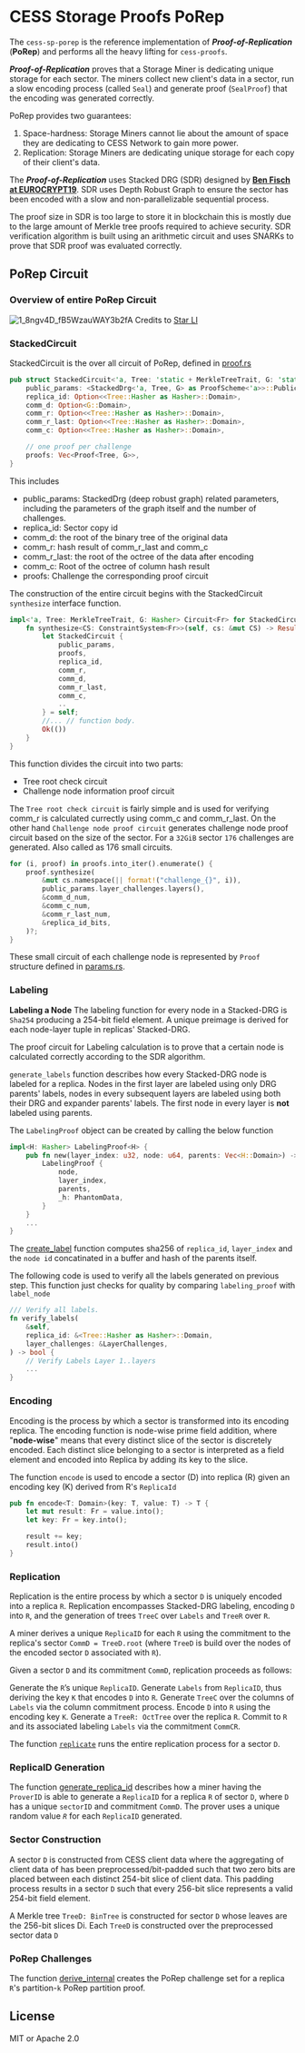 # CESS Storage Proofs PoRep

The `cess-sp-porep` is the reference implementation of _**Proof-of-Replication**_ (**PoRep**) and performs all the heavy lifting for `cess-proofs`.

_**Proof-of-Replication**_ proves that a Storage Miner is dedicating unique storage for each sector. The miners collect new client's data in a sector, run a slow encoding process (called `Seal`) and generate proof (`SealProof`) that the encoding was generated correctly.

PoRep provides two guarantees:

1. Space-hardness: Storage Miners cannot lie about the amount of space they are dedicating to CESS Network to gain more power.
2. Replication: Storage Miners are dedicating unique storage for each copy of their client's data.

The _**Proof-of-Replication**_ uses Stacked DRG (SDR) designed by [**Ben Fisch at EUROCRYPT19**](https://eprint.iacr.org/2018/702.pdf). SDR uses Depth Robust Graph to ensure the sector has been encoded with a slow and non-parallelizable sequential process.

The proof size in SDR is too large to store it in blockchain this is mostly due to the large amount of Merkle tree proofs required to achieve security. SDR verification algorithm is built using an arithmetic circuit and uses SNARKs to prove that SDR proof was evaluated correctly.

## PoRep Circuit

### Overview of entire PoRep Circuit

![1_8ngv4D_fB5WzauWAY3b2fA](https://user-images.githubusercontent.com/15224865/146317251-22961983-8b0f-49d9-8974-6c4a8de15995.png)
Credits to [Star LI](https://starli.medium.com/filecoin-porep-circuit-introduction-43415d97730c)

### StackedCircuit

StackedCircuit is the over all circuit of PoRep, defined in [proof.rs](./src/stacked/circuit/proof.rs#L28)

```rust
pub struct StackedCircuit<'a, Tree: 'static + MerkleTreeTrait, G: 'static + Hasher> {
    public_params: <StackedDrg<'a, Tree, G> as ProofScheme<'a>>::PublicParams,
    replica_id: Option<<Tree::Hasher as Hasher>::Domain>,
    comm_d: Option<G::Domain>,
    comm_r: Option<<Tree::Hasher as Hasher>::Domain>,
    comm_r_last: Option<<Tree::Hasher as Hasher>::Domain>,
    comm_c: Option<<Tree::Hasher as Hasher>::Domain>,

    // one proof per challenge
    proofs: Vec<Proof<Tree, G>>,
}
```

This includes

- public_params: StackedDrg (deep robust graph) related parameters, including the parameters of the graph itself and the number of challenges.
- replica_id: Sector copy id
- comm_d: the root of the binary tree of the original data
- comm_r: hash result of comm_r_last and comm_c
- comm_r_last: the root of the octree of the data after encoding
- comm_c: Root of the octree of column hash result
- proofs: Challenge the corresponding proof circuit

The construction of the entire circuit begins with the StackedCircuit `synthesize` interface function.

```rust
impl<'a, Tree: MerkleTreeTrait, G: Hasher> Circuit<Fr> for StackedCircuit<'a, Tree, G> {
    fn synthesize<CS: ConstraintSystem<Fr>>(self, cs: &mut CS) -> Result<(), SynthesisError> {
        let StackedCircuit {
            public_params,
            proofs,
            replica_id,
            comm_r,
            comm_d,
            comm_r_last,
            comm_c,
            ..
        } = self;
        //... // function body.
        Ok(())
    }
}

```

This function divides the circuit into two parts:

- Tree root check circuit
- Challenge node information proof circuit

The `Tree root check circuit` is fairly simple and is used for verifying comm_r is calculated currectly using comm_c and comm_r_last.
On the other hand `Challenge node proof circuit` generates challenge node proof circuit based on the size of the sector. For a `32GiB` sector `176` challenges are generated. Also called as 176 small circuits.

```rust
for (i, proof) in proofs.into_iter().enumerate() {
    proof.synthesize(
        &mut cs.namespace(|| format!("challenge_{}", i)),
        public_params.layer_challenges.layers(),
        &comm_d_num,
        &comm_c_num,
        &comm_r_last_num,
        &replica_id_bits,
    )?;
}

```

These small circuit of each challenge node is represented by `Proof` structure defined in [params.rs](./src/stacked/circuit/params.rs#L41).

### Labeling

**Labeling a Node**
The labeling function for every node in a Stacked-DRG is `Sha254` producing a 254-bit field element. A unique preimage is derived for each node-layer tuple in replicas' Stacked-DRG.

The proof circuit for Labeling calculation is to prove that a certain node is calculated correctly according to the SDR algorithm.

`generate_labels` function describes how every Stacked-DRG node is labeled for a replica. Nodes in the first layer are labeled using only DRG parents' labels, nodes in every subsequent layers are labeled using both their DRG and expander parents' labels. The first node in every layer is **not** labeled using parents.

The `LabelingProof` object can be created by calling the below function

```rust
impl<H: Hasher> LabelingProof<H> {
    pub fn new(layer_index: u32, node: u64, parents: Vec<H::Domain>) -> Self {
        LabelingProof {
            node,
            layer_index,
            parents,
            _h: PhantomData,
        }
    }
    ...
}
```

The [create_label](./src/stacked/vanilla/labeling_proof.rs#L28) function computes sha256 of `replica_id`, `layer_index` and the `node id` concatinated in a buffer and hash of the parents itself.

The following code is used to verify all the labels generated on previous step. This function just checks for quality by comparing `labeling_proof` with `label_node`

```rust
/// Verify all labels.
fn verify_labels(
    &self,
    replica_id: &<Tree::Hasher as Hasher>::Domain,
    layer_challenges: &LayerChallenges,
) -> bool {
    // Verify Labels Layer 1..layers
    ...
}
```

### Encoding

Encoding is the process by which a sector is transformed into its encoding replica. The encoding function is node-wise prime field addition, where "**node-wise**" means that every distinct slice of the sector is discretely encoded. Each distinct slice belonging to a sector is interpreted as a field element and encoded into Replica by adding its key to the slice.

The function `encode` is used to encode a sector (D) into replica (R) given an encoding key (K) derived from R's `ReplicaId`

```rust
pub fn encode<T: Domain>(key: T, value: T) -> T {
    let mut result: Fr = value.into();
    let key: Fr = key.into();

    result += key;
    result.into()
}
```

### Replication

Replication is the entire process by which a sector `D` is uniquely encoded into a replica `R`. Replication encompasses Stacked-DRG labeling, encoding `D` into `R`, and the generation of trees `TreeC` over `Labels` and `TreeR` over `R`.

A miner derives a unique `ReplicaID` for each `R` using the commitment to the replica's sector `CommD = TreeD.root` (where `TreeD` is build over the nodes of the encoded sector `D` associated with `R`).

Given a sector `D` and its commitment `CommD`, replication proceeds as follows:

Generate the `R`’s unique `ReplicaID`.
Generate `Labels` from `ReplicaID`, thus deriving the key `K` that encodes `D` into `R`.
Generate `TreeC` over the columns of `Labels` via the column commitment process.
Encode `D` into `R` using the encoding key `K`.
Generate a `TreeR: OctTree` over the replica `R`.
Commit to `R` and its associated labeling `Labels` via the commitment `CommCR`.

The function [`replicate`](./src/drg/vanilla.rs#L440) runs the entire replication process for a sector `D`.

### ReplicaID Generation

The function [generate_replica_id](./src/stacked/vanilla/params.rs#L759) describes how a miner having the `ProverID` is able to generate a `ReplicaID` for a replica `R` of sector `D`, where `D` has a unique `sectorID` and commitment `CommD`. The prover uses a unique random value _`R`_ for each `ReplicaID` generated.

### Sector Construction

A sector `D` is constructed from CESS client data where the aggregating of client data of has been preprocessed/bit-padded such that two zero bits are placed between each distinct 254-bit slice of client data. This padding process results in a sector `D` such that every 256-bit slice represents a valid 254-bit field element.

A Merkle tree `TreeD: BinTree` is constructed for sector `D` whose leaves are the 256-bit slices Di. Each `TreeD` is constructed over the preprocessed sector data `D`

### PoRep Challenges

The function [derive_internal](./src/stacked/vanilla/challenges.rs#L39) creates the PoRep challenge set for a replica `R`'s partition-`k` PoRep partition proof.

## License

MIT or Apache 2.0
